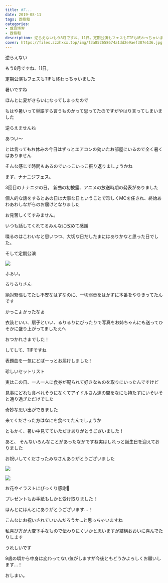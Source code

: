 ```yaml
---
title: #7...
date: 2019-08-11
tags: 西條和
categories: 
- 成员博客
- 西條和
description: 逆らえないもう8月ですね、11日。定期公演もフェスもTIFも終わっちゃいました...
cover: https://files.zzzhxxx.top/img/f3a852658674a1dd2e9aef387e136.jpg 
---
```














逆らえない






















もう8月ですね、11日。











定期公演もフェスもTIFも終わっちゃいました






















暑いですね













ほんとに夏がきらいになってしまったので


もはや暑いって単語すら言うものかって思ってたのですがやはり言ってしまいました











逆らえませんね













あつい〜


















とは言ってもお休みの今日はずっとエアコンの効いたお部屋にいるので全く暑くはありません













そんな感じで時間もあるのでいっこいっこ振り返りましょうかね












まず、ナナニジフェス。





3回目のナナニジの日。
新曲の初披露、アニメの放送時期の発表がありました







個人的な話をするとあの日は大事な日ということで珍しくMCを任され、終始あわあわしながらのお届けとなりました




お見苦しくてすみません。




いつも話してくれてるみんなに改めて感謝









喋るのはこわいなと思いつつ、大切な日だしたまにはありかなと思った日でした。












そして定期公演







![](https://files.zzzhxxx.top/img/f3a852658674a1dd2e9aef387e136.jpg)




ふぁい。





るりるりさん










絶対緊張してたし不安なはずなのに、一切弱音をはかずに本番をやりきってたんです






かっこよかったなぁ












衣装といい、扇子といい、るりるりにぴったりで写真をお姉ちゃんにも送ってひそかに盛り上がってましたえへ








おつかれさまでした！












してして、TIFですね





表題曲を一気にどばーっとお届けしました！

珍しいセットリスト












実はこの日、一人一人に食券が配られて好きなものを取りにいったんですけど




見事にどれも食べれそうになくてアイドルさん達の間をなにも持たずにいそいそと通り過ぎただけでした





奇妙な思い出ができました









来てくださった方はなにを食べてたんでしょうか










ともかく、暑い中見てていただきありがとうございました！













あと、
そんないろんなことがあったなかですね実はしれっと誕生日を迎えておりました











お祝いしてくださったみなさんありがとうございました





![](https://files.zzzhxxx.top/img/f3a852658674a1dd2e9aef387e136-01.jpg)






![](https://files.zzzhxxx.top/img/f3a852658674a1dd2e9aef387e136-02.jpg)






お花やイラストにびっくり感謝💐








プレゼントもお手紙もしかと受け取りました！




ほんとにほんとにありがとうございます…！
















こんなにお祝いされていいんだろうか…と思っちゃいますね









私喜び方が大変下手なもので伝わりにくいかと思いますが結構おおいに喜んでたりします








うれしいです













9歳の頃から中身は変わってない気がしますが今後ともどうかよろしくお願いします…！



















おしまい。


